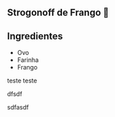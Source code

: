 ## Strogonoff de Frango :chicken:

## Ingredientes

- Ovo
- Farinha
- Frango

teste teste

dfsdf

sdfasdf